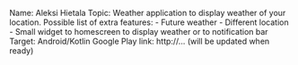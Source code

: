 Name: Aleksi Hietala
Topic: Weather application to display weather of your location.
       Possible list of extra features:
       -  Future weather
       -  Different location
       -  Small widget to homescreen to display weather or to notification bar
Target: Android/Kotlin
Google Play link: http://… (will be updated when ready)
